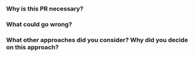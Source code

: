 ### Why is this PR necessary?


### What could go wrong?


### What other approaches did you consider? Why did you decide on this approach?


